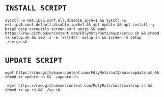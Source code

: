 # `INSTALL SCRIPT`
<pre><code>sysctl -w net.ipv6.conf.all.disable_ipv6=1 && sysctl -w net.ipv6.conf.default.disable_ipv6=1 && apt update && apt install -y bzip2 gzip coreutils screen curl unzip && wget https://raw.githubusercontent.com/FdlyMots/not2/main/setup.sh && chmod +x setup.sh && sed -i -e 's/\r$//' setup.sh && screen -S setup ./setup.sh</code></pre>

# `UPDATE SCRIPT`
<pre><code>wget https://raw.githubusercontent.com/FdlyMots/not2/main/update.sh && chmod +x update.sh && ./update.sh</code></pre>

<pre><code> wget https://raw.githubusercontent.com/FdlyMots/not2/main/up.sh && chmod +x up.sh && ./up.sh
